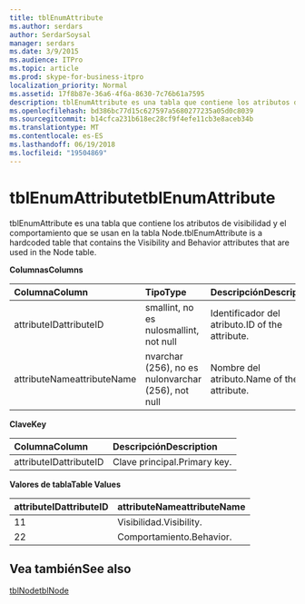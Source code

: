```yaml
---
title: tblEnumAttribute
ms.author: serdars
author: SerdarSoysal
manager: serdars
ms.date: 3/9/2015
ms.audience: ITPro
ms.topic: article
ms.prod: skype-for-business-itpro
localization_priority: Normal
ms.assetid: 17f8b87e-36a6-4f6a-8630-7c76b61a7595
description: tblEnumAttribute es una tabla que contiene los atributos de visibilidad y el comportamiento que se usan en la tabla Node.
ms.openlocfilehash: bd386bc77d15c627597a5680277235a05d0c8039
ms.sourcegitcommit: b14cfca231b618ec28cf9f4efe11cb3e8aceb34b
ms.translationtype: MT
ms.contentlocale: es-ES
ms.lasthandoff: 06/19/2018
ms.locfileid: "19504869"
---
```

# <a name="tblenumattribute"></a><span data-ttu-id="1d830-103">tblEnumAttribute</span><span class="sxs-lookup"><span data-stu-id="1d830-103">tblEnumAttribute</span></span>
 
<span data-ttu-id="1d830-104">tblEnumAttribute es una tabla que contiene los atributos de visibilidad y el comportamiento que se usan en la tabla Node.</span><span class="sxs-lookup"><span data-stu-id="1d830-104">tblEnumAttribute is a hardcoded table that contains the Visibility and Behavior attributes that are used in the Node table.</span></span>
  
<span data-ttu-id="1d830-105">**Columnas**</span><span class="sxs-lookup"><span data-stu-id="1d830-105">**Columns**</span></span>

|<span data-ttu-id="1d830-106">**Columna**</span><span class="sxs-lookup"><span data-stu-id="1d830-106">**Column**</span></span>|<span data-ttu-id="1d830-107">**Tipo**</span><span class="sxs-lookup"><span data-stu-id="1d830-107">**Type**</span></span>|<span data-ttu-id="1d830-108">**Descripción**</span><span class="sxs-lookup"><span data-stu-id="1d830-108">**Description**</span></span>|
|:-----|:-----|:-----|
|<span data-ttu-id="1d830-109">attributeID</span><span class="sxs-lookup"><span data-stu-id="1d830-109">attributeID</span></span>  <br/> |<span data-ttu-id="1d830-110">smallint, no es nulo</span><span class="sxs-lookup"><span data-stu-id="1d830-110">smallint, not null</span></span>  <br/> |<span data-ttu-id="1d830-111">Identificador del atributo.</span><span class="sxs-lookup"><span data-stu-id="1d830-111">ID of the attribute.</span></span>  <br/> |
|<span data-ttu-id="1d830-112">attributeName</span><span class="sxs-lookup"><span data-stu-id="1d830-112">attributeName</span></span>  <br/> |<span data-ttu-id="1d830-113">nvarchar (256), no es nulo</span><span class="sxs-lookup"><span data-stu-id="1d830-113">nvarchar (256), not null</span></span>  <br/> |<span data-ttu-id="1d830-114">Nombre del atributo.</span><span class="sxs-lookup"><span data-stu-id="1d830-114">Name of the attribute.</span></span>  <br/> |
   
<span data-ttu-id="1d830-115">**Clave**</span><span class="sxs-lookup"><span data-stu-id="1d830-115">**Key**</span></span>

|<span data-ttu-id="1d830-116">**Columna**</span><span class="sxs-lookup"><span data-stu-id="1d830-116">**Column**</span></span>|<span data-ttu-id="1d830-117">**Descripción**</span><span class="sxs-lookup"><span data-stu-id="1d830-117">**Description**</span></span>|
|:-----|:-----|
|<span data-ttu-id="1d830-118">attributeID</span><span class="sxs-lookup"><span data-stu-id="1d830-118">attributeID</span></span>  <br/> |<span data-ttu-id="1d830-119">Clave principal.</span><span class="sxs-lookup"><span data-stu-id="1d830-119">Primary key.</span></span>  <br/> |
   
<span data-ttu-id="1d830-120">**Valores de tabla**</span><span class="sxs-lookup"><span data-stu-id="1d830-120">**Table Values**</span></span>

|<span data-ttu-id="1d830-121">**attributeID**</span><span class="sxs-lookup"><span data-stu-id="1d830-121">**attributeID**</span></span>|<span data-ttu-id="1d830-122">**attributeName**</span><span class="sxs-lookup"><span data-stu-id="1d830-122">**attributeName**</span></span>|
|:-----|:-----|
|<span data-ttu-id="1d830-123">1</span><span class="sxs-lookup"><span data-stu-id="1d830-123">1</span></span>  <br/> |<span data-ttu-id="1d830-124">Visibilidad.</span><span class="sxs-lookup"><span data-stu-id="1d830-124">Visibility.</span></span>  <br/> |
|<span data-ttu-id="1d830-125">2</span><span class="sxs-lookup"><span data-stu-id="1d830-125">2</span></span>  <br/> |<span data-ttu-id="1d830-126">Comportamiento.</span><span class="sxs-lookup"><span data-stu-id="1d830-126">Behavior.</span></span>  <br/> |
   
## <a name="see-also"></a><span data-ttu-id="1d830-127">Vea también</span><span class="sxs-lookup"><span data-stu-id="1d830-127">See also</span></span>

[<span data-ttu-id="1d830-128">tblNode</span><span class="sxs-lookup"><span data-stu-id="1d830-128">tblNode</span></span>](tblnode.md)